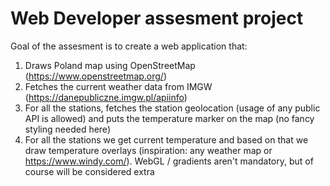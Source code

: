 # Web Developer assesment project

Goal of the assesment is to create a web application that:
1. Draws Poland map using OpenStreetMap (https://www.openstreetmap.org/)
2. Fetches the current weather data from IMGW (https://danepubliczne.imgw.pl/apiinfo)
3. For all the stations, fetches the station geolocation (usage of any public API is allowed) and puts the temperature marker on the map (no fancy styling needed here)
4. For all the stations we get current temperature and based on that we draw temperature overlays (inspiration: any weather map or https://www.windy.com/). WebGL / gradients aren't mandatory, but of course will be considered extra
